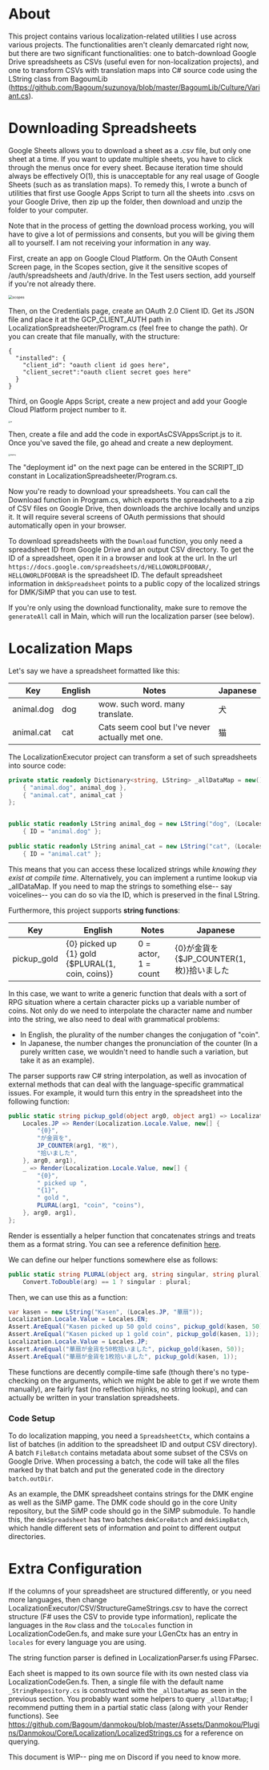 # About

This project contains various localization-related utilities I use across various projects. The functionalities aren't cleanly demarcated right now, but there are two significant functionalities: one to batch-download Google Drive spreadsheets as CSVs (useful even for non-localization projects), and one to transform CSVs with translation maps into C# source code using the LString class from BagoumLib (https://github.com/Bagoum/suzunoya/blob/master/BagoumLib/Culture/Variant.cs). 

# Downloading Spreadsheets

Google Sheets allows you to download a sheet as a .csv file, but only one sheet at a time. If you want to update multiple sheets, you have to click through the menus once for every sheet. Because iteration time should always be effectively O(1), this is unacceptable for any real usage of Google Sheets (such as as translation maps). To remedy this, I wrote a bunch of utilities that first use Google Apps Script to turn all the sheets into .csvs on your Google Drive, then zip up the folder, then download and unzip the folder to your computer.

Note that in the process of getting the download process working, you will have to give a lot of permissions and consents, but you will be giving them all to yourself. I am not receiving your information in any way.

First, create an app on Google Cloud Platform. On the OAuth Consent Screen page, in the Scopes section, give it the sensitive scopes of /auth/spreadsheets and /auth/drive. In the Test users section, add yourself if you're not already there.

<img src=".\img\scopes.jpg" alt="scopes" style="zoom:50%;" />

Then, on the Credentials page, create an OAuth 2.0 Client ID. Get its JSON file and place it at the GCP_CLIENT_AUTH path in LocalizationSpreadsheeter/Program.cs (feel free to change the path). Or you can create that file manually, with the structure:

```
{
  "installed": {
    "client_id": "oauth client id goes here",
    "client_secret":"oauth client secret goes here"
  }
}
```

Third, on Google Apps Script, create a new project and add your Google Cloud Platform project number to it.

<img src=".\img\id.jpg" alt="id" style="zoom: 25%;" />

Then, create a file and add the code in exportAsCSVAppsScript.js to it. Once you've saved the file, go ahead and create a new deployment.

<img src=".\img\deploy.jpg" alt="deploy" style="zoom: 25%;" />

The "deployment id" on the next page can be entered in the SCRIPT_ID constant in LocalizationSpreadsheeter/Program.cs. 

Now you're ready to download your spreadsheets. You can call the Download function in Program.cs, which exports the spreadsheets to a zip of CSV files on Google Drive, then downloads the archive locally and unzips it. It will require several screens of OAuth permissions that should automatically open in your browser.

To download spreadsheets with the `Download` function, you only need a spreadsheet ID from Google Drive and an output CSV directory. To get the ID of a spreadsheet, open it in a browser and look at the url. In the url `https://docs.google.com/spreadsheets/d/HELLOWORLDFOOBAR/`, `HELLOWORLDFOOBAR` is the spreadsheet ID. The default spreadsheet information in `dmkSpreadsheet` points to a public copy of the localized strings for DMK/SiMP that you can use to test.

If you're only using the download functionality, make sure to remove the `generateAll` call in Main, which will run the localization parser (see below).

# Localization Maps

Let's say we have a spreadsheet formatted like this:

| Key        | English | Notes                                           | Japanese |
| ---------- | ------- | ----------------------------------------------- | -------- |
| animal.dog | dog     | wow. such word. many translate.                 | 犬       |
| animal.cat | cat     | Cats seem cool but I've never actually met one. | 猫       |

The LocalizationExecutor project can transform a set of such spreadsheets into source code:

```c#
private static readonly Dictionary<string, LString> _allDataMap = new() {
	{ "animal.dog", animal_dog },
	{ "animal.cat", animal_cat }
};


public static readonly LString animal_dog = new LString("dog", (Locales.JP, "犬"))
	{ ID = "animal.dog" };
	
public static readonly LString animal_cat = new LString("cat", (Locales.JP, "猫"))
	{ ID = "animal.cat" };
```

This means that you can access these localized strings while *knowing they exist at compile time*. Alternatively, you can implement a runtime lookup via _allDataMap. If you need to map the strings to something else-- say voicelines-- you can do so via the ID, which is preserved in the final LString.

Furthermore, this project supports **string functions**:

| Key         | English                                          | Notes                | Japanese                                  |
| ----------- | ------------------------------------------------ | -------------------- | ----------------------------------------- |
| pickup_gold | {0} picked up {1} gold {$PLURAL(1, coin, coins)} | 0 = actor, 1 = count | {0}が金貨を{$JP_COUNTER(1, 枚)}拾いました |

In this case, we want to write a generic function that deals with a sort of RPG situation where a certain character picks up a variable number of coins. Not only do we need to interpolate the character name and number into the string, we also need to deal with grammatical problems:

- In English, the plurality of the number changes the conjugation of "coin".
- In Japanese, the number changes the pronunciation of the counter (In a purely written case, we wouldn't need to handle such a variation, but take it as an example).

The parser supports raw C# string interpolation, as well as invocation of external methods that can deal with the language-specific grammatical issues. For example, it would turn this entry in the spreadsheet into the following function:

```c#
public static string pickup_gold(object arg0, object arg1) => Localization.Locale.Value switch {
	Locales.JP => Render(Localization.Locale.Value, new[] {
		"{0}",
		"が金貨を",
		JP_COUNTER(arg1, "枚"),
		"拾いました",
	}, arg0, arg1),
	_ => Render(Localization.Locale.Value, new[] {
		"{0}",
		" picked up ",
		"{1}",
		" gold ",
		PLURAL(arg1, "coin", "coins"),
	}, arg0, arg1),
};
```

Render is essentially a helper function that concatenates strings and treats them as a format string. You can see a reference definition [here](https://github.com/Bagoum/suzunoya/blob/master/BagoumLib/Culture/LocalizationRendering.cs).

We can define our helper functions somewhere else as follows:

```c#
public static string PLURAL(object arg, string singular, string plural) =>
    Convert.ToDouble(arg) == 1 ? singular : plural;
```

Then, we can use this as a function:

```c#
var kasen = new LString("Kasen", (Locales.JP, "華扇"));
Localization.Locale.Value = Locales.EN;
Assert.AreEqual("Kasen picked up 50 gold coins", pickup_gold(kasen, 50));
Assert.AreEqual("Kasen picked up 1 gold coin", pickup_gold(kasen, 1));
Localization.Locale.Value = Locales.JP;
Assert.AreEqual("華扇が金貨を50枚拾いました", pickup_gold(kasen, 50));
Assert.AreEqual("華扇が金貨を1枚拾いました", pickup_gold(kasen, 1));
```

These functions are decently compile-time safe (though there's no type-checking on the arguments, which we might be able to get if we wrote them manually), are fairly fast (no reflection hijinks, no string lookup), and can actually be written in your translation spreadsheets.

### Code Setup

To do localization mapping, you need a `SpreadsheetCtx`, which contains a list of batches (in addition to the spreadsheet ID and output CSV directory). A batch `FileBatch` contains metadata about some subset of the CSVs on Google Drive. When processing a batch, the code will take all the files marked by that batch and put the generated code in the directory `batch.outDir`. 

As an example, the DMK spreadsheet contains strings for the DMK engine as well as the SiMP game. The DMK code should go in the core Unity repository, but the SiMP code should go in the SiMP submodule. To handle this, the `dmkSpreadsheet` has two batches `dmkCoreBatch` and `dmkSimpBatch`, which handle different sets of information and point to different output directories.

# Extra Configuration

If the columns of your spreadsheet are structured differently, or you need more languages, then change LocalizationExecutor/CSV/StructureGameStrings.csv to have the correct structure (F# uses the CSV to provide type information), replicate the languages in the `Row` class and the `toLocales` function in LocalizationCodeGen.fs, and make sure your LGenCtx has an entry in `locales` for every language you are using. 

The string function parser is defined in LocalizationParser.fs using FParsec.

Each sheet is mapped to its own source file with its own nested class via LocalizationCodeGen.fs. Then, a single file with the default name `_StringRepository.cs` is constructed with the `_allDataMap` as seen in the previous section. You probably want some helpers to query `_allDataMap`; I recommend putting them in a partial static class (along with your Render functions). See https://github.com/Bagoum/danmokou/blob/master/Assets/Danmokou/Plugins/Danmokou/Core/Localization/LocalizedStrings.cs for a reference on querying.



This document is WIP-- ping me on Discord if you need to know more.